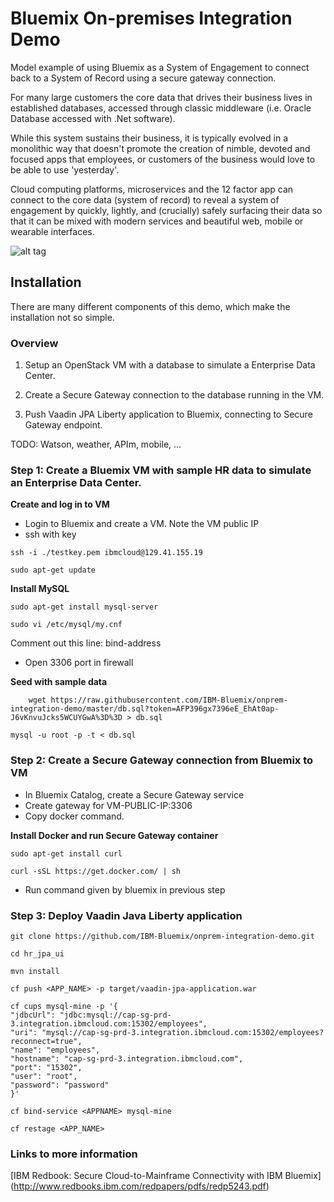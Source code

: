 # Bluemix On-premises Integration Demo
Model example of using Bluemix as a System of Engagement to connect back to a System of Record using a secure gateway connection.

For many large customers the core data that drives their business lives in established databases, accessed through classic middleware (i.e. Oracle Database accessed with .Net software).

While this system sustains their business, it is typically evolved in a monolithic way that doesn't promote the creation of nimble, devoted and focused apps that employees, or customers of the business would love to be able to use 'yesterday'.

Cloud computing platforms, microservices and the 12 factor app can connect to the core data (system of record) to reveal a system of engagement by quickly, lightly, and (crucially) safely surfacing their data so that it can be mixed with modern services and beautiful web, mobile or wearable interfaces.

![alt tag](https://raw.githubusercontent.com/IBM-Bluemix/onprem-integration-demo/master/Architecture.png?token=AFP3905kOoeJUFAYGzPbQgMuU_Q4RImlks5WBcJvwA%3D%3D)

## Installation
There are many different components of this demo, which make the installation not so simple. 

### Overview

1) Setup an OpenStack VM with a database to simulate a Enterprise Data Center.

2) Create a Secure Gateway connection to the database running in the VM.

3) Push Vaadin JPA Liberty application to Bluemix, connecting to Secure Gateway endpoint.

TODO: Watson, weather, APIm, mobile, ...

### Step 1: Create a Bluemix VM with sample HR data to simulate an Enterprise Data Center. 
**Create and log in to VM**

- Login to Bluemix and create a VM. Note the VM public IP
- ssh with key
```
ssh -i ./testkey.pem ibmcloud@129.41.155.19

sudo apt-get update
```

**Install MySQL**
```
sudo apt-get install mysql-server

sudo vi /etc/mysql/my.cnf 
```
Comment out this line: bind-address
- Open 3306 port in firewall

**Seed with sample data**

`    wget https://raw.githubusercontent.com/IBM-Bluemix/onprem-integration-demo/master/db.sql?token=AFP396gx7396eE_EhAt0ap-J6vKnvuJcks5WCUYGwA%3D%3D > db.sql`

`mysql -u root -p -t < db.sql`

### Step 2: Create a Secure Gateway connection from Bluemix to VM
- In Bluemix Catalog, create a Secure Gateway service
- Create gateway for VM-PUBLIC-IP:3306
- Copy docker command.

**Install Docker and run Secure Gateway container**
```
sudo apt-get install curl

curl -sSL https://get.docker.com/ | sh
```
- Run command given by bluemix in previous step

### Step 3: Deploy Vaadin Java Liberty application
```
git clone https://github.com/IBM-Bluemix/onprem-integration-demo.git

cd hr_jpa_ui

mvn install

cf push <APP_NAME> -p target/vaadin-jpa-application.war

cf cups mysql-mine -p '{
"jdbcUrl": "jdbc:mysql://cap-sg-prd-3.integration.ibmcloud.com:15302/employees",
"uri": "mysql://cap-sg-prd-3.integration.ibmcloud.com:15302/employees?reconnect=true",
"name": "employees",
"hostname": "cap-sg-prd-3.integration.ibmcloud.com",
"port": "15302",
"user": "root",
"password": "password"
}'

cf bind-service <APPNAME> mysql-mine

cf restage <APP_NAME>
```
### Links to more information

[IBM Redbook: Secure Cloud-to-Mainframe Connectivity with IBM Bluemix] (http://www.redbooks.ibm.com/redpapers/pdfs/redp5243.pdf)
